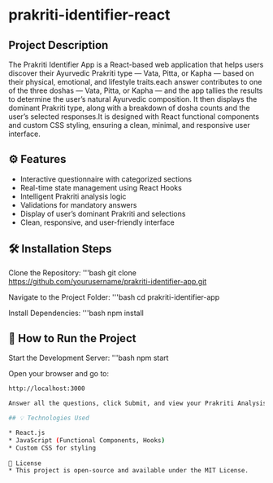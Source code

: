 # prakriti-identifier-react

## Project Description

The Prakriti Identifier App is a React-based web application that helps users discover their Ayurvedic Prakriti type — Vata, Pitta, or Kapha — based on their physical, emotional, and lifestyle traits.each answer contributes to one of the three doshas — Vata, Pitta, or Kapha — and the app tallies the results to determine the user’s natural Ayurvedic composition. It then displays the dominant Prakriti type, along with a breakdown of dosha counts and the user’s selected responses.It is designed with React functional components and custom CSS styling, ensuring a clean, minimal, and responsive user interface.

## ⚙️ Features

* Interactive questionnaire with categorized sections
* Real-time state management using React Hooks
* Intelligent Prakriti analysis logic
* Validations for mandatory answers
* Display of user’s dominant Prakriti and selections
* Clean, responsive, and user-friendly interface

## 🛠️ Installation Steps

Clone the Repository:
'''bash
git clone https://github.com/yourusername/prakriti-identifier-app.git

Navigate to the Project Folder:
'''bash
cd prakriti-identifier-app

Install Dependencies:
'''bash
npm install

## 🚀 How to Run the Project

Start the Development Server:
'''bash
npm start

Open your browser and go to:
```bash
http://localhost:3000

Answer all the questions, click Submit, and view your Prakriti Analysis Result instantly.

## 💡 Technologies Used

* React.js
* JavaScript (Functional Components, Hooks)
* Custom CSS for styling
  
📜 License
* This project is open-source and available under the MIT License.
